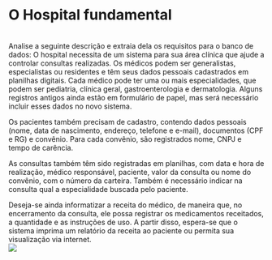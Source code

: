 <h1> O Hospital fundamental </h1>
<br>
Analise a seguinte descrição e extraia dela os requisitos para o banco de dados:
O hospital necessita de um sistema para sua área clínica que ajude a controlar consultas realizadas. Os médicos podem ser generalistas, especialistas ou residentes e têm seus dados pessoais cadastrados em planilhas digitais. Cada médico pode ter uma ou mais especialidades, que podem ser pediatria, clínica geral, gastroenterologia e dermatologia. Alguns registros antigos ainda estão em formulário de papel, mas será necessário incluir esses dados no novo sistema.

Os pacientes também precisam de cadastro, contendo dados pessoais (nome, data de nascimento, endereço, telefone e e-mail), documentos (CPF e RG) e convênio. Para cada convênio, são registrados nome, CNPJ e tempo de carência.

As consultas também têm sido registradas em planilhas, com data e hora de realização, médico responsável, paciente, valor da consulta ou nome do convênio, com o número da carteira. Também é necessário indicar na consulta qual a especialidade buscada pelo paciente.

Deseja-se ainda informatizar a receita do médico, de maneira que, no encerramento da consulta, ele possa registrar os medicamentos receitados, a quantidade e as instruções de uso. A partir disso, espera-se que o sistema imprima um relatório da receita ao paciente ou permita sua visualização via internet.
<br>
<img src="Hospital.drawio.png" />




